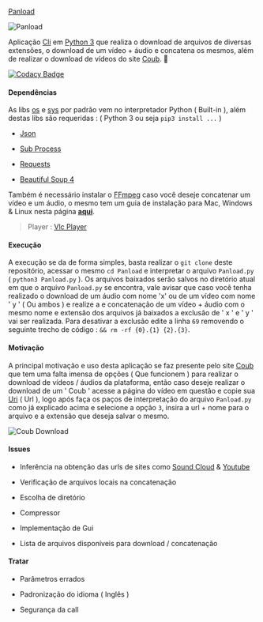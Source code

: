 
[Pan](https://pt.wikipedia.org/wiki/Pandora)[load](https://en.wikipedia.org/wiki/Load_testing)

![Panload](http://i.imgur.com/oirUiHl.png "Panload")

Aplicação [Cli](https://en.wikipedia.org/wiki/Command-line_interface) em [Python 3](https://www.python.org/) que realiza o download de arquivos de diversas extensões, o download de um vídeo + áudio e concatena os mesmos, além de realizar o download de vídeos do site [Coub](http://coub.com/explore/hot). :milky_way:

[![Codacy Badge](https://api.codacy.com/project/badge/Grade/fe23c85d12144fef9588b09bc082c434)](https://www.codacy.com/app/Sphinxs/Panload?utm_source=github.com&utm_medium=referral&utm_content=Sphinxs/Panload&utm_campaign=badger)


#### Dependências

As libs [os](https://docs.python.org/3.7/library/os.html) e [sys](https://docs.python.org/3.7/library/sys.html) por padrão vem no interpretador Python ( Built-in ), além destas libs são requeridas : ( Python 3 ou seja `pip3 install ...` )

* [Json](https://docs.python.org/3.7/library/json.html)

* [Sub Process](https://docs.python.org/3.7/library/subprocess.html)

* [Requests](http://docs.python-requests.org/en/master/)

* [Beautiful Soup 4](https://www.crummy.com/software/BeautifulSoup/)

Também é necessário instalar o [FFmpeg](https://ffmpeg.org/) caso você deseje concatenar um vídeo e um áudio, o mesmo tem um guia de instalação para Mac, Windows & Linux nesta página **[aqui](https://github.com/adaptlearning/adapt_authoring/wiki/Installing-FFmpeg)**.

> Player : [Vlc Player](http://www.videolan.org/)

<a href = '#Exc' ></a>

#### Execução

A execução se da de forma simples, basta realizar o `git clone` deste repositório, acessar o mesmo `cd Panload` e interpretar o arquivo `Panload.py` ( `python3 Panload.py` ). Os arquivos baixados serão salvos no diretório atual em que o arquivo `Panload.py` se encontra, vale avisar que caso você tenha realizado o download de um áudio com nome 'x' ou de um vídeo com nome ' y ' ( Ou ambos ) e realize a e concatenação de um vídeo + áudio com o mesmo nome e extensão dos arquivos já baixados a exclusão de ' x ' e ' y ' vai ser realizada. Para desativar a exclusão edite a linha `69` removendo o seguinte trecho de código : `&& rm -rf {0}.{1} {2}.{3}`.

#### Motivação

A principal motivação e uso desta aplicação se faz presente pelo site [Coub](http://coub.com/explore/hot) que tem uma falta imensa de opções ( Que funcionem ) para realizar o download de vídeos / áudios da plataforma, então caso deseje realizar o download de um ' Coub ' acesse a página do vídeo em questão e copie sua [Uri](https://en.wikipedia.org/wiki/Uniform_Resource_Identifier) ( Url ), logo após faça os paços de interpretação do arquivo `Panload.py` como já explicado <a name='Exc'>acima</a> e selecione a opção `3`, insira a url + nome para o arquivo e a extensão que deseja salvar o mesmo.

![Coub Download](http://i.imgur.com/S9vDpox.png "Download And Save Coub Videos")

#### Issues

* Inferência na obtenção das urls de sites como [Sound Cloud](https://soundcloud.com/) & [Youtube](https://www.youtube.com/)

* Verificação de arquivos locais na concatenação

* Escolha de diretório

* Compressor

* Implementação de Gui

* Lista de arquivos disponíveis para download / concatenação

#### Tratar

* Parâmetros errados

* Padronização do idioma ( Inglês )

* Segurança da call
